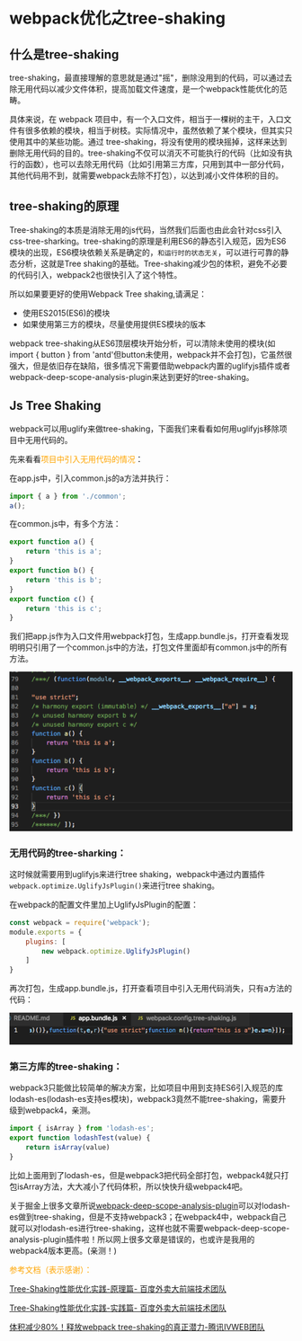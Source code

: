 # webpack优化之tree-shaking

## 什么是tree-shaking

tree-shaking，最直接理解的意思就是通过"摇"，删除没用到的代码，可以通过去除无用代码以减少文件体积，提高加载文件速度，是一个webpack性能优化的范畴。

具体来说，在 webpack 项目中，有一个入口文件，相当于一棵树的主干，入口文件有很多依赖的模块，相当于树枝。实际情况中，虽然依赖了某个模块，但其实只使用其中的某些功能。通过 tree-shaking，将没有使用的模块摇掉，这样来达到删除无用代码的目的。tree-shaking不仅可以消灭不可能执行的代码（比如没有执行的函数），也可以去除无用代码（比如引用第三方库，只用到其中一部分代码，其他代码用不到，就需要webpack去除不打包），以达到减小文件体积的目的。

## tree-shaking的原理

Tree-shaking的本质是消除无用的js代码，当然我们后面也由此会针对css引入css-tree-sharking。tree-shaking的原理是利用ES6的静态引入规范，因为ES6模块的出现，ES6模块依赖关系是确定的，`和运行时的状态无关`，可以进行可靠的静态分析，这就是Tree shaking的基础。Tree-shaking减少包的体积，避免不必要的代码引入，webpack2也很快引入了这个特性。

所以如果要更好的使用Webpack Tree shaking,请满足：

* 使用ES2015(ES6)的模块
* 如果使用第三方的模块，尽量使用提供ES模块的版本

webpack tree-shaking从ES6顶层模块开始分析，可以清除未使用的模块(如import { button } from 'antd'但button未使用，webpack并不会打包)，它虽然很强大，但是依旧存在缺陷，很多情况下需要借助webpack内置的uglifyjs插件或者webpack-deep-scope-analysis-plugin来达到更好的tree-shaking。

## Js Tree Shaking

webpack可以用uglify来做tree-shaking，下面我们来看看如何用uglifyjs移除项目中无用代码的。

先来看看<font color=#FFA500>项目中引入无用代码的情况</font>：

在app.js中，引入common.js的a方法并执行：

```js
import { a } from './common';
a();
```

在common.js中，有多个方法：

```js
export function a() {
    return 'this is a';
}
export function b() {
    return 'this is b';
}
export function c() {
    return 'this is c';
}
```
我们把app.js作为入口文件用webpack打包，生成app.bundle.js，打开查看发现明明只引用了一个common.js中的方法，打包文件里面却有common.js中的所有方法。

![](./imgs/tree-shaking01.png)

### 无用代码的tree-sharking：

这时候就需要用到uglifyjs来进行tree shaking，webpack中通过内置插件`webpack.optimize.UglifyJsPlugin()`来进行tree shaking。

在webpack的配置文件里加上UglifyJsPlugin的配置：

```js
const webpack = require('webpack');
module.exports = {
    plugins: [
        new webpack.optimize.UglifyJsPlugin()
    ]
}
```
再次打包，生成app.bundle.js，打开查看项目中引入无用代码消失，只有a方法的代码：

![](./imgs/tree-shaking02.png)

### 第三方库的tree-shaking：

webpack3只能做比较简单的解决方案，比如项目中用到支持ES6引入规范的库lodash-es(lodash-es支持es模块)，webpack3竟然不能tree-shaking，需要升级到webpack4，亲测。

```js
import { isArray } from 'lodash-es';
export function lodashTest(value) {
    return isArray(value)
}
```
比如上面用到了lodash-es，但是webpack3把代码全部打包，webpack4就只打包isArray方法，大大减小了代码体积，所以快快升级webpack4吧。

关于掘金上很多文章所说[webpack-deep-scope-analysis-plugin](https://github.com/vincentdchan/webpack-deep-scope-analysis-plugin)可以对lodash-es做到tree-shaking，但是不支持webpack3；在webpack4中，webpack自己就可以对lodash-es进行tree-shaking，这样也就不需要webpack-deep-scope-analysis-plugin插件啦！所以网上很多文章是错误的，也或许是我用的webpack4版本更高。(亲测！)

<font color=#FFA500>参考文档（表示感谢）：</font>

[Tree-Shaking性能优化实践-原理篇-
百度外卖大前端技术团队](https://juejin.im/post/5a4dc842518825698e7279a9)

[Tree-Shaking性能优化实践-实践篇-
百度外卖大前端技术团队](https://juejin.im/post/5a4dca1d518825128654fa78)

[体积减少80%！释放webpack tree-shaking的真正潜力-腾讯IVWEB团队](https://juejin.im/post/5b8ce49df265da438151b468)